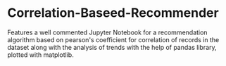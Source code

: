 # Correlation-Baseed-Recommender
Features a well commented Jupyter Notebook for a recommendation algorithm based on pearson's coefficient for correlation of records in the dataset along with the analysis of trends with the help of pandas library, plotted with matplotlib.
